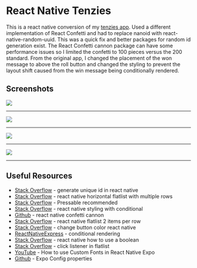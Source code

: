 # React Native Tenzies

This is a react native conversion of my [tenzies app](https://github.com/jdegand/tenzies). Used a different implementation of React Confetti and had to replace nanoid with react-native-random-uuid.  This was a quick fix and better packages for random id generation exist.  The React Confetti cannon package can have some performance issues so I limited the confetti to 100 pieces versus the 200 standard.  From the original app, I changed the placement of the won message to above the roll button and changed the styling to prevent the layout shift caused from the win message being conditionally rendered. 

## Screenshots

![](screenshots/react-native-tenzies-1.png)

***

![](screenshots/react-native-tenzies-2.png)

***

![](screenshots/react-native-tenzies-3.png)

***

![](screenshots/react-native-tenzies-4.png)

***

## Useful Resources

- [Stack Overflow](https://stackoverflow.com/questions/67682503/how-to-generate-unique-id-in-react-native) - generate unique id in react native
- [Stack Overflow](https://stackoverflow.com/questions/45939823/react-native-horizontal-flatlist-with-multiple-rows) - react native horizontal flatlist with multiple rows
- [Stack Overflow](https://stackoverflow.com/questions/44608824/click-listener-in-flatlist) - Pressable recommended 
- [Stack Overflow](https://stackoverflow.com/questions/45478621/react-native-styling-with-conditional) - react native styling with conditional
- [Github](https://github.com/VincentCATILLON/react-native-confetti-cannon) - react native confetti cannon
- [Stack Overflow](https://stackoverflow.com/questions/49945024/react-native-flatlist-2-items-per-row-width-not-equal) - react native flatlist 2 items per row
- [Stack Overflow](https://stackoverflow.com/questions/41754471/change-button-color-react-native) - change button color react native
- [ReactNativeExpress](https://www.reactnative.express/react/conditional_rendering) - conditional rendering
- [Stack Overflow](https://stackoverflow.com/questions/42959318/react-native-how-to-use-a-boolean) - react native how to use a boolean
- [Stack Overflow](https://stackoverflow.com/questions/44608824/click-listener-in-flatlist) - click listener in flatlist
- [YouTube](https://www.youtube.com/watch?v=UBP0MfHCgo4) - How to use Custom Fonts in React Native Expo
- [Github](https://github.com/expo/expo/blob/main/packages/%40expo/config-types/src/ExpoConfig.ts) - Expo Config properties
